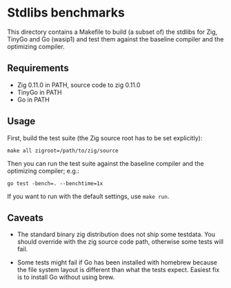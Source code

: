 # Stdlibs benchmarks

This directory contains a Makefile to build (a subset of) the stdlibs for Zig, TinyGo and Go (wasip1)
and test them against the baseline compiler and the optimizing compiler.

## Requirements

- Zig 0.11.0 in PATH, source code to zig 0.11.0
- TinyGo in PATH
- Go in PATH

## Usage

First, build the test suite (the Zig source root has to be set explicitly):

    make all zigroot=/path/to/zig/source

Then you can run the test suite against the baseline compiler and the optimizing compiler; e.g.:

    go test -bench=. --benchtime=1x

If you want to run with the default settings, use `make run`.

## Caveats

* The standard binary zig distribution does not ship some testdata.
  You should override with the zig source code path, otherwise some tests will fail.

* Some tests might fail if Go has been installed with homebrew because
  the file system layout is different than what the tests expect.
  Easiest fix is to install Go without using brew.

